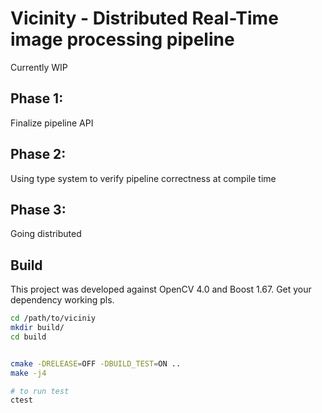 # Vicinity - Distributed Real-Time image processing pipeline

Currently WIP

## Phase 1:
Finalize pipeline API

## Phase 2:
Using type system to verify pipeline correctness at compile time

## Phase 3:
Going distributed


## Build

This project was developed against OpenCV 4.0 and Boost 1.67. Get your dependency working pls.

``` bash
cd /path/to/viciniy
mkdir build/
cd build


cmake -DRELEASE=OFF -DBUILD_TEST=ON ..
make -j4

# to run test 
ctest
```
